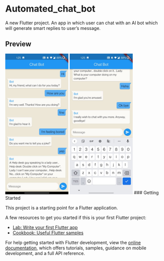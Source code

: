 
# Automated_chat_bot

A new Flutter project.
An app in which user can chat with an AI bot which will generate smart replies to user’s message.

## Preview
<img src="images/screenshot1.jpeg" width=200>

<img src="images/screenshot2.jpeg" width=200>
### Getting Started

This project is a starting point for a Flutter application.

A few resources to get you started if this is your first Flutter project:

- [Lab: Write your first Flutter app](https://docs.flutter.dev/get-started/codelab)
- [Cookbook: Useful Flutter samples](https://docs.flutter.dev/cookbook)

For help getting started with Flutter development, view the
[online documentation](https://docs.flutter.dev/), which offers tutorials,
samples, guidance on mobile development, and a full API reference.
